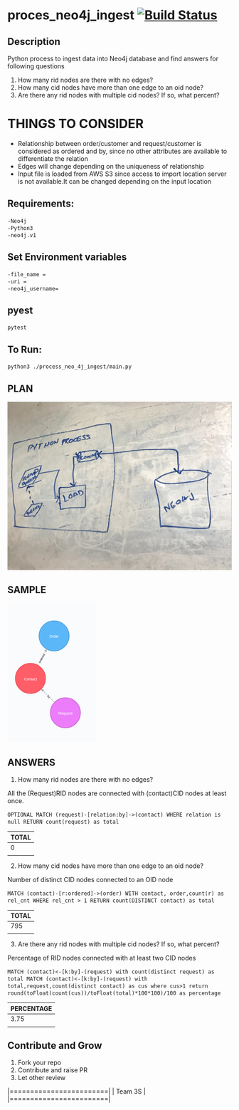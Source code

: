 # proces_neo4j_ingest [![Build Status](https://travis-ci.org/selvathiruarul/process_twitter_visualize.svg?branch=master)](https://travis-ci.org/selvathiruarul/process_neo4j_ingest)

## Description
Python process to ingest data into Neo4j database and find answers for following questions

1) How many rid nodes are there with no edges?
2) How many cid nodes have more than one edge to an oid node?
3) Are there any rid nodes with multiple cid nodes? If so, what percent?


# THINGS TO CONSIDER

- Relationship between order/customer and request/customer is considered as ordered and by, since no other attributes are available to differentiate the relation
- Edges will change depending on the uniqueness of relationship
- Input file is loaded from AWS S3 since access to import location server is not available.It can be changed depending on the input location

## Requirements:
    -Neo4j
    -Python3
    -neo4j.v1
## Set Environment variables
    -file_name = 
    -uri = 
    -neo4j_username=

## pyest
    pytest

## To Run:
    python3 ./process_neo_4j_ingest/main.py

## PLAN

![PLAN](./process_neo4j_ingest/resources/plan.jpg)
    
    
## SAMPLE
![SAMPLE](./process_neo4j_ingest/resources/sample.png)
    
## ANSWERS

1) How many rid nodes are there with no edges?

All the (Request)RID nodes are connected with (contact)CID nodes at least once. 

```
OPTIONAL MATCH (request)-[relation:by]->(contact) WHERE relation is null RETURN count(request) as total
```
|TOTAL|
|-----|
| 0   |
|     |

2) How many cid nodes have more than one edge to an oid node?

Number of distinct CID nodes connected to an OID node

```
MATCH (contact)-[r:ordered]->(order) WITH contact, order,count(r) as rel_cnt WHERE rel_cnt > 1 RETURN count(DISTINCT contact) as total

```
|TOTAL|
|-----|
| 795 |
|     |



3) Are there any rid nodes with multiple cid nodes? If so, what percent?

Percentage of RID nodes connected with at least two CID nodes

```
MATCH (contact)<-[k:by]-(request) with count(distinct request) as total MATCH (contact)<-[k:by]-(request) with total,request,count(distinct contact) as cus where cus>1 return round(toFloat(count(cus))/toFloat(total)*100*100)/100 as percentage
```

|PERCENTAGE|
|----------|
|  3.75    |
|          |





Contribute and Grow
-------------------
1. Fork your repo
2. Contribute and raise PR
3. Let other review

|========================|
|       Team 3S          | 
|========================|